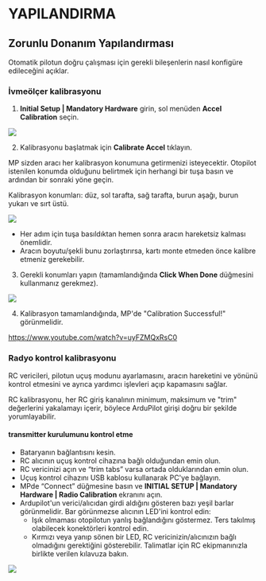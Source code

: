 # YAPILANDIRMA

## Zorunlu Donanım Yapılandırması

Otomatik pilotun doğru çalışması için gerekli bileşenlerin nasıl konfigüre edileceğini açıklar.

### İvmeölçer kalibrasyonu

1. __Initial Setup | Mandatory Hardware__ girin, sol menüden __Accel Calibration__ seçin.

![](http://ardupilot.org/plane/_images/mp_accelerometer_calibration.png)

2. Kalibrasyonu başlatmak için __Calibrate Accel__ tıklayın.

MP sizden aracı her kalibrasyon konumuna getirmenizi isteyecektir. Otopilot istenilen konumda olduğunu belirtmek için herhangi bir tuşa basın ve ardından bir sonraki yöne geçin.

Kalibrasyon konumları: düz, sol tarafta, sağ tarafta, burun aşağı, burun yukarı ve sırt üstü.

![](http://ardupilot.org/plane/_images/accel-calib-positions-e1376083327116.jpg)

* Her adım için tuşa basıldıktan hemen sonra aracın hareketsiz kalması önemlidir.
* Aracın boyutu/şekli bunu zorlaştırırsa, kartı monte etmeden önce kalibre etmeniz gerekebilir.

3. Gerekli konumları yapın (tamamlandığında __Click When Done__ düğmesini kullanmanız gerekmez).

![](http://ardupilot.org/plane/_images/mp_accel_calibration_press_any_key.jpg)

4. Kalibrasyon tamamlandığında, MP'de "Calibration Successful!" görünmelidir.

https://www.youtube.com/watch?v=uyFZMQxRsC0

### Radyo kontrol kalibrasyonu

RC vericileri, pilotun uçuş modunu ayarlamasını, aracın hareketini ve yönünü kontrol etmesini ve ayrıca yardımcı işlevleri açıp kapamasını sağlar.

RC kalibrasyonu, her RC giriş kanalının minimum, maksimum ve "trim" değerlerini yakalamayı içerir, böylece ArduPilot girişi doğru bir şekilde yorumlayabilir.

#### transmitter kurulumunu kontrol etme

* Bataryanın bağlantısını kesin.
* RC alıcının uçuş kontrol cihazına bağlı olduğundan emin olun.
* RC vericinizi açın ve “trim tabs” varsa ortada olduklarından emin olun.
* Uçuş kontrol cihazını USB kablosu kullanarak PC'ye bağlayın.
* MPde “Connect” düğmesine basın ve __INITIAL SETUP | Mandatory Hardware | Radio Calibration__ ekranını açın.
* Ardupilot'un verici/alıcıdan girdi aldığını gösteren bazı yeşil barlar görünmelidir. Bar görünmezse alıcının LED'ini kontrol edin:
  * Işık olmaması otopilotun yanlış bağlandığını göstermez. Ters takılmış olabilecek konektörleri kontrol edin.
  * Kırmızı veya yanıp sönen bir LED, RC vericinizin/alıcınızın bağlı olmadığını gerektiğini gösterebilir. Talimatlar için RC ekipmanınızla birlikte verilen kılavuza bakın.
  
![](http://ardupilot.org/plane/_images/mp_radio_calibration.png)
